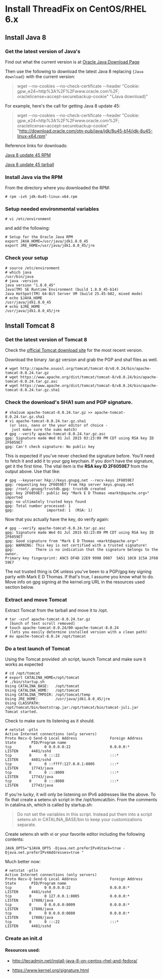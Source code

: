 # Install ThreadFix on CentOS/RHEL 6.x

## Install Java 8

### Get the latest version of Java's 

Find out what the current version is at [Oracle Java Download Page](http://www.oracle.com/technetwork/java/javase/downloads/jdk8-downloads-2133151.html)

Then use the following to download the latest Java 8 replacing ```{Java download}``` with the current version:

>wget --no-cookies --no-check-certificate --header "Cookie: gpw_e24=http%3A%2F%2Fwww.oracle.com%2F; oraclelicense=accept-securebackup-cookie" "{Java download}"

For example, here's the call for getting Java 8 update 45:

> wget --no-cookies --no-check-certificate --header "Cookie: gpw_e24=http%3A%2F%2Fwww.oracle.com%2F; oraclelicense=accept-securebackup-cookie" "http://download.oracle.com/otn-pub/java/jdk/8u45-b14/jdk-8u45-linux-x64.rpm"

Reference links for downloads:

[Java 8 update 45 RPM](http://download.oracle.com/otn-pub/java/jdk/8u45-b14/jdk-8u45-linux-x64.rpm)

[Java 8 update 45 tarball](http://download.oracle.com/otn-pub/java/jdk/8u45-b14/jdk-8u45-linux-x64.tar.gz)

### Install Java via the RPM

From the directory where you downloaded the RPM:

```
# rpm -ivh jdk-8u45-linux-x64.rpm 
```

### Setup needed environmental variables

```
# vi /etc/environment
```

and add the following:

```
# Setup for the Oracle Java RPM
export JAVA_HOME=/usr/java/jdk1.8.0_45
export JRE_HOME=/usr/java/jdk1.8.0_45/jre
```

### Check your setup

```
# source /etc/environment 
# which java
/usr/bin/java
# java -version
java version "1.8.0_45"
Java(TM) SE Runtime Environment (build 1.8.0_45-b14)
Java HotSpot(TM) 64-Bit Server VM (build 25.45-b02, mixed mode)
# echo $JAVA_HOME
/usr/java/jdk1.8.0_45
# echo $JRE_HOME
/usr/java/jdk1.8.0_45/jre

``` 

## Install Tomcat 8

### Get the latest version of Tomcat 8

Check the [official Tomcat download site](https://tomcat.apache.org/download-80.cgi) for the most recent version.

Download the binary .tar.gz version and grab the PGP and sha1 files as well.

```
# wget http://apache.osuosl.org/tomcat/tomcat-8/v8.0.24/bin/apache-tomcat-8.0.24.tar.gz
# wget https://www.apache.org/dist/tomcat/tomcat-8/v8.0.24/bin/apache-tomcat-8.0.24.tar.gz.asc
# wget https://www.apache.org/dist/tomcat/tomcat-8/v8.0.24/bin/apache-tomcat-8.0.24.tar.gz.sha1
```

### Check the download's SHA1 sum and PGP signature.

```
# sha1sum apache-tomcat-8.0.24.tar.gz >> apache-tomcat-8.0.24.tar.gz.sha1
# vi apache-tomcat-8.0.24.tar.gz.sha1
  (or less, nano or the your editor of choice - 
   just make sure the sums match)
# gpg --verify apache-tomcat-8.0.24.tar.gz.asc 
gpg: Signature made Wed 01 Jul 2015 03:23:09 PM CDT using RSA key ID 2F6059E7
gpg: Can't check signature: No public key
```

This is expected if you've never checked the signature before.  You'll need to fetch it and add it to your gpg keychain.  If you don't have the signature, get it the first time.  The vital item is the **RSA key ID 2F6059E7** from the output above.  Use that like:

```
# gpg --keyserver hkp://keys.gnupg.net --recv-keys 2F6059E7
gpg: requesting key 2F6059E7 from hkp server keys.gnupg.net
gpg: /root/.gnupg/trustdb.gpg: trustdb created
gpg: key 2F6059E7: public key "Mark E D Thomas <markt@apache.org>" imported
gpg: no ultimately trusted keys found
gpg: Total number processed: 1
gpg:               imported: 1  (RSA: 1)
```

Now that you actually have the key, do verify again:

```
# gpg --verify apache-tomcat-8.0.24.tar.gz.asc 
gpg: Signature made Wed 01 Jul 2015 03:23:09 PM CDT using RSA key ID 2F6059E7
gpg: Good signature from "Mark E D Thomas <markt@apache.org>"
gpg: WARNING: This key is not certified with a trusted signature!
gpg:          There is no indication that the signature belongs to the owner.
Primary key fingerprint: A9C5 DF4D 22E9 9998 D987  5A51 10C0 1C5A 2F60 59E7
```

The not trusted thing is OK unless you've been to a PGP/gpg key signing party with Mark E D Thomas.  If that's true, I assume you know what to do.  Move info on gpg signing at the kernel.org URL in the resources used section below.

### Extract and move Tomcat

Extract Tomcat from the tarball and move it to /opt.

```
# tar -xzvf apache-tomcat-8.0.24.tar.gz
  [bunch of text scroll removed]
# touch apache-tomcat-8.0.24/00-apache-tomcat-8.0.24
  (lets you easily determine installed version with a clean path)
# mv apache-tomcat-8.0.24 /opt/tomcat
```

### Do a test launch of Tomcat

Using the Tomcat provided .sh script, launch Tomcat and make sure it works as expected

```
# cd /opt/tomcat
# export CATALINA_HOME=/opt/tomcat
# ./bin/startup.sh
Using CATALINA_BASE:   /opt/tomcat
Using CATALINA_HOME:   /opt/tomcat
Using CATALINA_TMPDIR: /opt/tomcat/temp
Using JRE_HOME:        /usr/java/jdk1.8.0_45/jre
Using CLASSPATH:       /opt/tomcat/bin/bootstrap.jar:/opt/tomcat/bin/tomcat-juli.jar
Tomcat started.
```

Check to make sure its listening as it should.

```
# netstat -ptln
Active Internet connections (only servers)
Proto Recv-Q Send-Q Local Address               Foreign Address             State       PID/Program name   
tcp        0      0 0.0.0.0:22                  0.0.0.0:*                   LISTEN      4481/sshd           
tcp        0      0 :::22                       :::*                        LISTEN      4481/sshd           
tcp        0      0 ::ffff:127.0.0.1:8005       :::*                        LISTEN      17743/java          
tcp        0      0 :::8009                     :::*                        LISTEN      17743/java          
tcp        0      0 :::8080                     :::*                        LISTEN      17743/java
```

If you're *lucky*, it will only be listening on IPv6 addresses like the above.  To fix that create a setenv.sh script in the /opt/tomcat/bin.  From the comments in catalina.sh, which is called by startup.sh:

> Do not set the variables in this script. Instead put them into a script
> setenv.sh in CATALINA_BASE/bin to keep your customizations separate.

Create setenv.sh with vi or your favorite editor including the following contents:

```
JAVA_OPTS="$JAVA_OPTS -Djava.net.preferIPv4Stack=true -Djava.net.preferIPv4Addresses=true "
```
Much better now:

```
# netstat -ptln
Active Internet connections (only servers)
Proto Recv-Q Send-Q Local Address               Foreign Address             State       PID/Program name   
tcp        0      0 0.0.0.0:22                  0.0.0.0:*                   LISTEN      4481/sshd           
tcp        0      0 127.0.0.1:8005              0.0.0.0:*                   LISTEN      17808/java          
tcp        0      0 0.0.0.0:8009                0.0.0.0:*                   LISTEN      17808/java          
tcp        0      0 0.0.0.0:8080                0.0.0.0:*                   LISTEN      17808/java          
tcp        0      0 :::22                       :::*                        LISTEN      4481/sshd           
```

### Create an init.d 

#### Resources used:
+ http://tecadmin.net/install-java-8-on-centos-rhel-and-fedora/
* https://www.kernel.org/signature.html